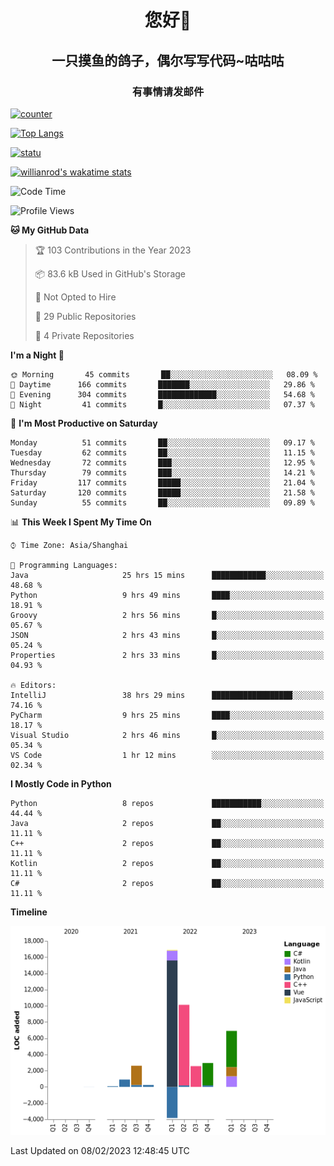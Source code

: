

<!--
**kitUIN/kitUIN** is a ✨ _special_ ✨ repository because its `README.md` (this file) appears on your GitHub profile.

Here are some ideas to get you started:

- 🔭 I’m currently working on ...
- 🌱 I’m currently learning ...
- 👯 I’m looking to collaborate on ...
- 🤔 I’m looking for help with ...
- 💬 Ask me about ...
- 📫 How to reach me: ...
- 😄 Pronouns: ...
- ⚡ Fun fact: ...
-->
<h1 align="center">您好👋</h1>
<h2 align="center">一只摸鱼的鸽子，偶尔写写代码~咕咕咕</h2>
<h3 align="center">有事情请发邮件</h3>

[![counter](https://count.getloli.com/get/@KitUIN?theme=rule34)](https://count.getloli.com/)

[![Top Langs](https://github-readme-stats.kituin.fun/api/top-langs/?username=kitUIN&show_icons=true&theme=gruvbox&locale=cn&layout=compact)](https://github.com/anuraghazra/github-readme-stats)  

[![statu](https://github-readme-stats.kituin.fun/api?username=kitUIN&show_icons=true&theme=gruvbox&locale=cn)](https://github.com/anuraghazra/github-readme-stats)  

[![willianrod's wakatime stats](https://github-readme-stats.kituin.fun/api/wakatime?username=kituin)](https://github.com/anuraghazra/github-readme-stats)  


<!--START_SECTION:waka-->
![Code Time](http://img.shields.io/badge/Code%20Time-898%20hrs%2042%20mins-blue)

![Profile Views](http://img.shields.io/badge/Profile%20Views-0-blue)

**🐱 My GitHub Data** 

> 🏆 103 Contributions in the Year 2023
 > 
> 📦 83.6 kB Used in GitHub's Storage 
 > 
> 🚫 Not Opted to Hire
 > 
> 📜 29 Public Repositories 
 > 
> 🔑 4 Private Repositories  
 > 
**I'm a Night 🦉** 

```text
🌞 Morning       45 commits       ██░░░░░░░░░░░░░░░░░░░░░░░   08.09 % 
🌆 Daytime      166 commits       ███████░░░░░░░░░░░░░░░░░░   29.86 % 
🌃 Evening      304 commits       █████████████░░░░░░░░░░░░   54.68 % 
🌙 Night         41 commits       █░░░░░░░░░░░░░░░░░░░░░░░░   07.37 % 

```
📅 **I'm Most Productive on Saturday** 

```text
Monday          51 commits       ██░░░░░░░░░░░░░░░░░░░░░░░   09.17 % 
Tuesday         62 commits       ██░░░░░░░░░░░░░░░░░░░░░░░   11.15 % 
Wednesday       72 commits       ███░░░░░░░░░░░░░░░░░░░░░░   12.95 % 
Thursday        79 commits       ███░░░░░░░░░░░░░░░░░░░░░░   14.21 % 
Friday         117 commits       █████░░░░░░░░░░░░░░░░░░░░   21.04 % 
Saturday       120 commits       █████░░░░░░░░░░░░░░░░░░░░   21.58 % 
Sunday          55 commits       ██░░░░░░░░░░░░░░░░░░░░░░░   09.89 % 

```


📊 **This Week I Spent My Time On** 

```text
⌚︎ Time Zone: Asia/Shanghai

💬 Programming Languages: 
Java                     25 hrs 15 mins      ████████████░░░░░░░░░░░░░   48.68 % 
Python                   9 hrs 49 mins       ████░░░░░░░░░░░░░░░░░░░░░   18.91 % 
Groovy                   2 hrs 56 mins       █░░░░░░░░░░░░░░░░░░░░░░░░   05.67 % 
JSON                     2 hrs 43 mins       █░░░░░░░░░░░░░░░░░░░░░░░░   05.24 % 
Properties               2 hrs 33 mins       █░░░░░░░░░░░░░░░░░░░░░░░░   04.93 % 

🔥 Editors: 
IntelliJ                 38 hrs 29 mins      ██████████████████░░░░░░░   74.16 % 
PyCharm                  9 hrs 25 mins       ████░░░░░░░░░░░░░░░░░░░░░   18.17 % 
Visual Studio            2 hrs 46 mins       █░░░░░░░░░░░░░░░░░░░░░░░░   05.34 % 
VS Code                  1 hr 12 mins        ░░░░░░░░░░░░░░░░░░░░░░░░░   02.34 % 

```

**I Mostly Code in Python** 

```text
Python                   8 repos             ███████████░░░░░░░░░░░░░░   44.44 % 
Java                     2 repos             ██░░░░░░░░░░░░░░░░░░░░░░░   11.11 % 
C++                      2 repos             ██░░░░░░░░░░░░░░░░░░░░░░░   11.11 % 
Kotlin                   2 repos             ██░░░░░░░░░░░░░░░░░░░░░░░   11.11 % 
C#                       2 repos             ██░░░░░░░░░░░░░░░░░░░░░░░   11.11 % 

```


**Timeline**

![Chart not found](https://raw.githubusercontent.com/kitUIN/kitUIN/main/charts/bar_graph.png) 


 Last Updated on 08/02/2023 12:48:45 UTC
<!--END_SECTION:waka-->
